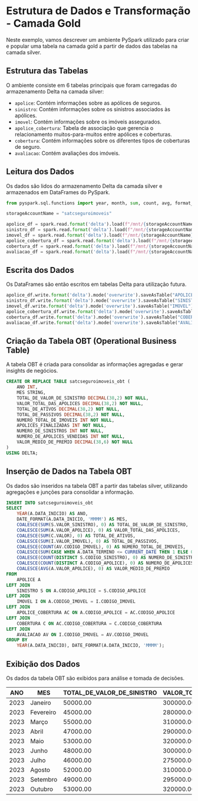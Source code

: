# Estrutura de Dados e Transformação - Camada Gold

Neste exemplo, vamos descrever um ambiente PySpark utilizado para criar e popular uma tabela na camada gold a partir de dados das tabelas na camada silver.

## Estrutura das Tabelas

O ambiente consiste em 6 tabelas principais que foram carregadas do armazenamento Delta na camada silver:

- `apolice`: Contém informações sobre as apólices de seguros.
- `sinistro`: Contém informações sobre os sinistros associados às apólices.
- `imovel`: Contém informações sobre os imóveis assegurados.
- `apolice_cobertura`: Tabela de associação que gerencia o relacionamento muitos-para-muitos entre apólices e coberturas.
- `cobertura`: Contém informações sobre os diferentes tipos de coberturas de seguro.
- `avaliacao`: Contém avaliações dos imóveis.

## Leitura dos Dados

Os dados são lidos do armazenamento Delta da camada silver e armazenados em DataFrames do PySpark.

```python
from pyspark.sql.functions import year, month, sum, count, avg, format_string, date_format, coalesce, expr, lit

storageAccountName = "satcseguroimoveis"

apolice_df = spark.read.format('delta').load(f"/mnt/{storageAccountName}/silver/apolice")
sinistro_df = spark.read.format('delta').load(f"/mnt/{storageAccountName}/silver/sinistro")
imovel_df = spark.read.format('delta').load(f"/mnt/{storageAccountName}/silver/imovel")
apolice_cobertura_df = spark.read.format('delta').load(f"/mnt/{storageAccountName}/silver/apolice_cobertura")
cobertura_df = spark.read.format('delta').load(f"/mnt/{storageAccountName}/silver/cobertura")
avaliacao_df = spark.read.format('delta').load(f"/mnt/{storageAccountName}/silver/avaliacao")
```

## Escrita dos Dados

Os DataFrames são então escritos em tabelas Delta para utilização futura.

```python   
apolice_df.write.format('delta').mode('overwrite').saveAsTable("APOLICE")
sinistro_df.write.format('delta').mode('overwrite').saveAsTable("SINISTRO")
imovel_df.write.format('delta').mode('overwrite').saveAsTable("IMOVEL")
apolice_cobertura_df.write.format('delta').mode('overwrite').saveAsTable("APOLICE_COBERTURA")
cobertura_df.write.format('delta').mode('overwrite').saveAsTable("COBERTURA")
avaliacao_df.write.format('delta').mode('overwrite').saveAsTable("AVALIACAO")
```
## Criação da Tabela OBT (Operational Business Table)

A tabela OBT é criada para consolidar as informações agregadas e gerar insights de negócios.

```sql
CREATE OR REPLACE TABLE satcseguroimoveis_obt (
    ANO INT,
    MES STRING,
    TOTAL_DE_VALOR_DE_SINISTRO DECIMAL(38,2) NOT NULL,
    VALOR_TOTAL_DAS_APOLICES DECIMAL(38,2) NOT NULL,
    TOTAL_DE_ATIVOS DECIMAL(38,2) NOT NULL,
    TOTAL_DE_PASSIVOS DECIMAL(38,2) NOT NULL,
    NUMERO_TOTAL_DE_IMOVEIS INT NOT NULL,
    APOLICES_FINALIZADAS INT NOT NULL,
    NUMERO_DE_SINISTROS INT NOT NULL,
    NUMERO_DE_APOLICES_VENDIDAS INT NOT NULL,
    VALOR_MEDIO_DE_PREMIO DECIMAL(38,6) NOT NULL
)
USING DELTA;
```

## Inserção de Dados na Tabela OBT

Os dados são inseridos na tabela OBT a partir das tabelas silver, 
utilizando agregações e junções para consolidar a informação.

```sql  
INSERT INTO satcseguroimoveis_obt
SELECT 
    YEAR(A.DATA_INICIO) AS ANO,
    DATE_FORMAT(A.DATA_INICIO, 'MMMM') AS MES,
    COALESCE(SUM(S.VALOR_SINISTRO), 0) AS TOTAL_DE_VALOR_DE_SINISTRO,
    COALESCE(SUM(A.VALOR_APOLICE), 0) AS VALOR_TOTAL_DAS_APOLICES,
    COALESCE(SUM(C.VALOR), 0) AS TOTAL_DE_ATIVOS, 
    COALESCE(SUM(I.VALOR_IMOVEL), 0) AS TOTAL_DE_PASSIVOS, 
    COALESCE(COUNT(AV.CODIGO_IMOVEL), 0) AS NUMERO_TOTAL_DE_IMOVEIS,
    COALESCE(SUM(CASE WHEN A.DATA_TERMINO <= CURRENT_DATE THEN 1 ELSE 0 END), 0) AS APOLICES_FINALIZADAS, 
    COALESCE(COUNT(DISTINCT S.CODIGO_SINISTRO), 0) AS NUMERO_DE_SINISTROS,
    COALESCE(COUNT(DISTINCT A.CODIGO_APOLICE), 0) AS NUMERO_DE_APOLICES_VENDIDAS,
    COALESCE(AVG(A.VALOR_APOLICE), 0) AS VALOR_MEDIO_DE_PREMIO
FROM 
    APOLICE A
LEFT JOIN 
    SINISTRO S ON A.CODIGO_APOLICE = S.CODIGO_APOLICE
LEFT JOIN 
    IMOVEL I ON A.CODIGO_IMOVEL = I.CODIGO_IMOVEL
LEFT JOIN 
    APOLICE_COBERTURA AC ON A.CODIGO_APOLICE = AC.CODIGO_APOLICE
LEFT JOIN 
    COBERTURA C ON AC.CODIGO_COBERTURA = C.CODIGO_COBERTURA
LEFT JOIN 
    AVALIACAO AV ON I.CODIGO_IMOVEL = AV.CODIGO_IMOVEL
GROUP BY 
    YEAR(A.DATA_INICIO), DATE_FORMAT(A.DATA_INICIO, 'MMMM');
```

## Exibição dos Dados

Os dados da tabela OBT são exibidos para análise e tomada de decisões.

| ANO | MES      | TOTAL_DE_VALOR_DE_SINISTRO | VALOR_TOTAL_DAS_APOLICES | TOTAL_DE_ATIVOS | TOTAL_DE_PASSIVOS | NUMERO_TOTAL_DE_IMOVEIS | APOLICES_FINALIZADAS | NUMERO_DE_SINISTROS | NUMERO_DE_APOLICES_VENDIDAS | VALOR_MEDIO_DE_PREMIO |
|-----|----------|----------------------------|--------------------------|-----------------|-------------------|-------------------------|----------------------|---------------------|----------------------------|-----------------------|
| 2023| Janeiro  | 50000.00                   | 300000.00                | 120000.00       | 1000000.00        | 500                     | 50                   | 200                 | 150                        | 2000.000000           |
| 2023| Fevereiro| 45000.00                   | 280000.00                | 110000.00       | 950000.00         | 480                     | 45                   | 180                 | 140                        | 2000.000000           |
| 2023| Março    | 55000.00                   | 310000.00                | 125000.00       | 1050000.00        | 510                     | 55                   | 220                 | 160                        | 1937.500000           |
| 2023| Abril    | 47000.00                   | 290000.00                | 115000.00       | 970000.00         | 490                     | 48                   | 190                 | 150                        | 1933.333333           |
| 2023| Maio     | 53000.00                   | 320000.00                | 130000.00       | 1080000.00        | 520                     | 60                   | 210                 | 170                        | 1882.352941           |
| 2023| Junho    | 48000.00                   | 300000.00                | 120000.00       | 990000.00         | 500                     | 50                   | 200                 | 150                        | 2000.000000           |
| 2023| Julho    | 46000.00                   | 275000.00                | 105000.00       | 920000.00         | 470                     | 47                   | 180                 | 140                        | 1964.285714           |
| 2023| Agosto   | 52000.00                   | 310000.00                | 125000.00       | 1040000.00        | 510                     | 55                   | 220                 | 160                        | 1937.500000           |
| 2023| Setembro | 49000.00                   | 295000.00                | 115000.00       | 980000.00         | 495                     | 49                   | 190                 | 150                        | 1966.666667           |
| 2023| Outubro  | 53000.00                   | 320000.00                | 130000.00       | 1070000.00        | 520                     | 60                   | 210                 | 170                        | 1882.352941           |
